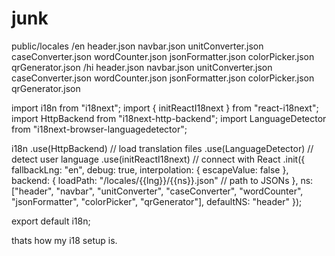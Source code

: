 # junk


public/locales
  /en
    header.json
    navbar.json
    unitConverter.json
    caseConverter.json
    wordCounter.json
    jsonFormatter.json
    colorPicker.json
    qrGenerator.json
  /hi
    header.json
    navbar.json
    unitConverter.json
    caseConverter.json
    wordCounter.json
    jsonFormatter.json
    colorPicker.json
    qrGenerator.json


import i18n from "i18next";
import { initReactI18next } from "react-i18next";
import HttpBackend from "i18next-http-backend";
import LanguageDetector from "i18next-browser-languagedetector";

i18n
    .use(HttpBackend) // load translation files
    .use(LanguageDetector) // detect user language
    .use(initReactI18next) // connect with React
    .init({
        fallbackLng: "en",
        debug: true,
        interpolation: {
            escapeValue: false
        },
        backend: {
            loadPath: "/locales/{{lng}}/{{ns}}.json" // path to JSONs
        },
        ns: ["header", "navbar", "unitConverter", "caseConverter", "wordCounter", "jsonFormatter", "colorPicker", "qrGenerator"],
        defaultNS: "header"
    });

export default i18n;

thats how my i18 setup is.
